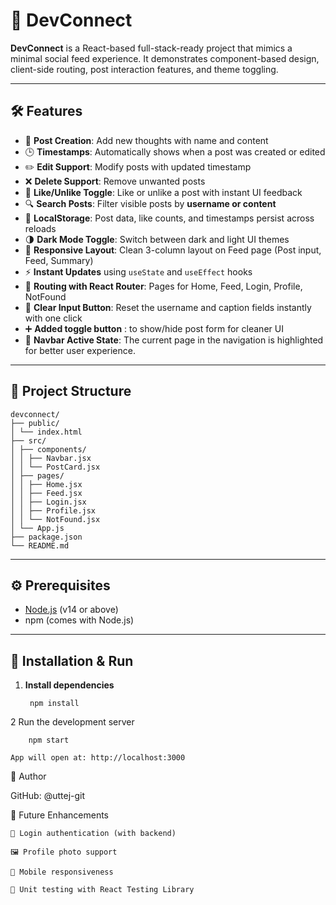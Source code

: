 # 🚀 DevConnect

**DevConnect** is a React-based full-stack-ready project that mimics a minimal social feed experience. It demonstrates component-based design, client-side routing, post interaction features, and theme toggling.

---

## 🛠️ Features

- 📝 **Post Creation**: Add new thoughts with name and content
- 🕒 **Timestamps**: Automatically shows when a post was created or edited
- ✏️ **Edit Support**: Modify posts with updated timestamp
- ❌ **Delete Support**: Remove unwanted posts
- 🤍 **Like/Unlike Toggle**: Like or unlike a post with instant UI feedback
- 🔍 **Search Posts**: Filter visible posts by **username or content**
- 💾 **LocalStorage**: Post data, like counts, and timestamps persist across reloads
- 🌗 **Dark Mode Toggle**: Switch between dark and light UI themes
- 📱 **Responsive Layout**: Clean 3-column layout on Feed page (Post input, Feed, Summary)
- ⚡ **Instant Updates** using `useState` and `useEffect` hooks
- 🧭 **Routing with React Router**: Pages for Home, Feed, Login, Profile, NotFound
- 🧹 **Clear Input Button**: Reset the username and caption fields instantly with one click
- ➕ **Added toggle button** : to show/hide post form for cleaner UI
- 🔗 **Navbar Active State**: The current page in the navigation is highlighted for better user experience.


---

## 📁 Project Structure

    devconnect/
    ├── public/
    │ └── index.html
    ├── src/
    │ ├── components/
    │ │ ├── Navbar.jsx
    │ │ └── PostCard.jsx
    │ ├── pages/
    │ │ ├── Home.jsx
    │ │ ├── Feed.jsx
    │ │ ├── Login.jsx
    │ │ ├── Profile.jsx
    │ │ └── NotFound.jsx
    │ └── App.js
    ├── package.json
    └── README.md




---

## ⚙️ Prerequisites

- [Node.js](https://nodejs.org/) (v14 or above)
- npm (comes with Node.js)

---

## 🚀 Installation & Run

1. **Install dependencies**

        npm install

2   Run the development server

        npm start

    App will open at: http://localhost:3000


👤 Author

GitHub: @uttej-git



📌 Future Enhancements

    🔐 Login authentication (with backend)

    🖼️ Profile photo support

    📲 Mobile responsiveness

    🧪 Unit testing with React Testing Library